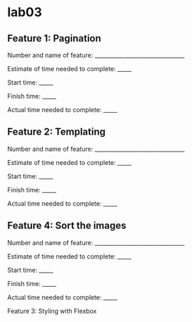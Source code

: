 # lab03

## Feature 1: Pagination


Number and name of feature: ________________________________

Estimate of time needed to complete: _____

Start time: _____

Finish time: _____

Actual time needed to complete: _____

## Feature 2: Templating

Number and name of feature: ________________________________

Estimate of time needed to complete: _____

Start time: _____

Finish time: _____

Actual time needed to complete: _____

## Feature 4: Sort the images

Number and name of feature: ________________________________

Estimate of time needed to complete: _____

Start time: _____

Finish time: _____

Actual time needed to complete: _____

Feature 3: Styling with Flexbox
